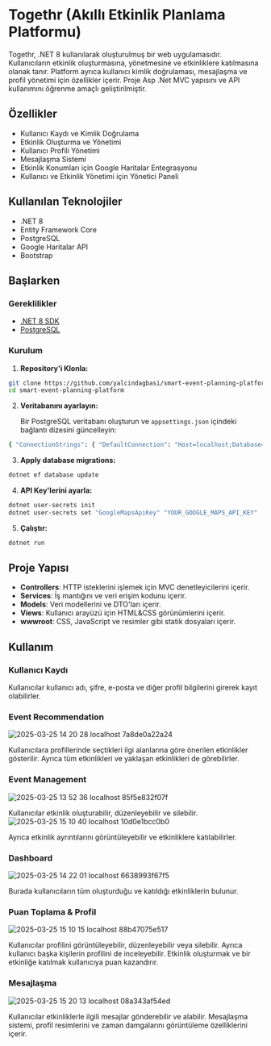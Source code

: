 # Togethr (Akıllı Etkinlik Planlama Platformu)

Togethr, .NET 8 kullanılarak oluşturulmuş bir web uygulamasıdır. Kullanıcıların etkinlik oluşturmasına, yönetmesine ve etkinliklere katılmasına olanak tanır. Platform ayrıca kullanıcı kimlik doğrulaması, mesajlaşma ve profil yönetimi için özellikler içerir. Proje Asp .Net MVC yapısını ve API kullanımını öğrenme amaçlı geliştirilmiştir.

## Özellikler

- Kullanıcı Kaydı ve Kimlik Doğrulama
- Etkinlik Oluşturma ve Yönetimi
- Kullanıcı Profili Yönetimi
- Mesajlaşma Sistemi
- Etkinlik Konumları için Google Haritalar Entegrasyonu
- Kullanıcı ve Etkinlik Yönetimi için Yönetici Paneli

## Kullanılan Teknolojiler

- .NET 8
- Entity Framework Core
- PostgreSQL
- Google Haritalar API
- Bootstrap

## Başlarken

### Gereklilikler

- [.NET 8 SDK](https://dotnet.microsoft.com/download/dotnet/8.0)
- [PostgreSQL](https://www.postgresql.org/download/)

### Kurulum

1. **Repository'i Klonla:**
```bash
git clone https://github.com/yalcindagbasi/smart-event-planning-platform.git 
cd smart-event-planning-platform
```
2. **Veritabanını ayarlayın:**

   Bir PostgreSQL veritabanı oluşturun ve `appsettings.json` içindeki bağlantı dizesini güncelleyin:
```bash
{ "ConnectionStrings": { "DefaultConnection": "Host=localhost;Database=YourDatabaseName;Username=YourUsername;Password=YourPassword" } }
```

3. **Apply database migrations:**
```bash
dotnet ef database update
```
4. **API Key'lerini ayarla:**
```bash
dotnet user-secrets init
dotnet user-secrets set "GoogleMapsApiKey" "YOUR_GOOGLE_MAPS_API_KEY"
```

5. **Çalıştır:**
```bash
dotnet run
```
## Proje Yapısı

- **Controllers**: HTTP isteklerini işlemek için MVC denetleyicilerini içerir.
- **Services**: İş mantığını ve veri erişim kodunu içerir.
- **Models**: Veri modellerini ve DTO'ları içerir.
- **Views**: Kullanıcı arayüzü için HTML&CSS görünümlerini içerir.
- **wwwroot**: CSS, JavaScript ve resimler gibi statik dosyaları içerir.

## Kullanım

### Kullanıcı Kaydı

Kullanıcılar kullanıcı adı, şifre, e-posta ve diğer profil bilgilerini girerek kayıt olabilirler.
### Event Recommendation
![2025-03-25 14 20 28 localhost 7a8de0a22a24](https://github.com/user-attachments/assets/6ec8f716-bb90-41cb-96e7-5ee457910d1d)

Kullanıcılara profillerinde seçtikleri ilgi alanlarına göre önerilen etkinlikler gösterilir. Ayrıca tüm etkinlikleri ve yaklaşan etkinlikleri de görebilirler.

### Event Management
![2025-03-25 13 52 36 localhost 85f5e832f07f](https://github.com/user-attachments/assets/da73ba7d-e142-4043-bb06-e4c321925aaf)

Kullanıcılar etkinlik oluşturabilir, düzenleyebilir ve silebilir.  
![2025-03-25 15 10 40 localhost 10d0e1bcc0b0](https://github.com/user-attachments/assets/ac5437bc-7aa5-4de5-ad5b-3bf73caf1ef0)

Ayrıca etkinlik ayrıntılarını görüntüleyebilir ve etkinliklere katılabilirler.
### Dashboard
![2025-03-25 14 22 01 localhost 6638993f67f5](https://github.com/user-attachments/assets/f949297b-ca64-4366-8c44-d87800f2b548)

Burada kullanıcıların tüm oluşturduğu ve katıldığı etkinliklerin bulunur.

### Puan Toplama & Profil
![2025-03-25 15 10 15 localhost 88b47075e517](https://github.com/user-attachments/assets/7e6f3758-2fb8-47f8-b9f0-fe2ef427564d)

Kullanıcılar profilini görüntüleyebilir, düzenleyebilir veya silebilir. Ayrıca kullanıcı başka kişilerin profilini de inceleyebilir. Etkinlik oluşturmak ve bir etkinliğe katılmak kullanıcıya puan kazandırır.
### Mesajlaşma
![2025-03-25 15 20 13 localhost 08a343af54ed](https://github.com/user-attachments/assets/9504c88f-9553-46d7-aeb1-ce2591331275)

Kullanıcılar etkinliklerle ilgili mesajlar gönderebilir ve alabilir. Mesajlaşma sistemi, profil resimlerini ve zaman damgalarını görüntüleme özelliklerini içerir.

